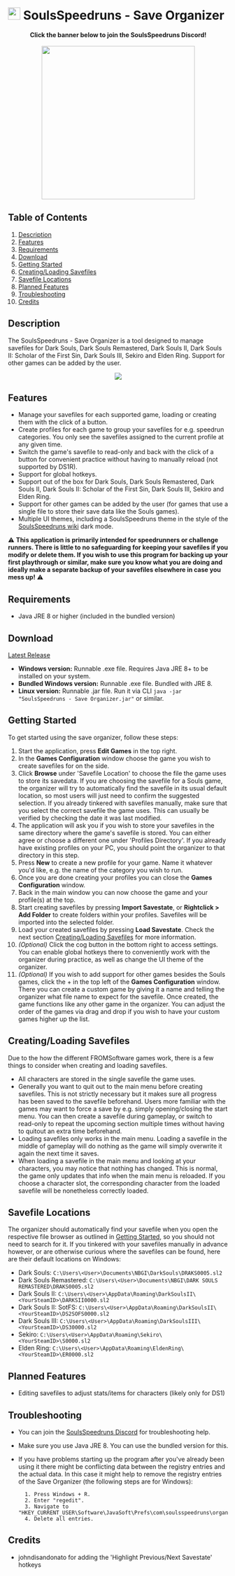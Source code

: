 # <img src="https://github.com/Kahmul/SoulsSpeedruns-Save-Organizer/blob/develop/src/com/soulsspeedruns/organizer/images/SoulsSpeedrunsLogo32.png" width="28px"/> SoulsSpeedruns - Save Organizer

<p align="center">
    <b>Click the banner below to join the SoulsSpeedruns Discord!</b><br><br>
    <a href="https://discord.soulsspeedruns.com"><img src="https://github.com/Kahmul/SoulsSpeedruns-Save-Organizer/blob/develop/docs/images/SoulsSpeedruns_Banner.png" width="350px"/></a>
</p>

## Table of Contents

1. [Description](#description)
2. [Features](#features)  
3. [Requirements](#requirements)
4. [Download](#download)
5. [Getting Started](#getting-started) 
6. [Creating/Loading Savefiles](#creatingloading-savefiles)
7. [Savefile Locations](#savefile-locations)
8. [Planned Features](#planned-features)
9. [Troubleshooting](#troubleshooting)  
10. [Credits](#credits)

## Description

The SoulsSpeedruns - Save Organizer is a tool designed to manage savefiles for Dark Souls, Dark Souls Remastered, Dark Souls II, Dark Souls II: Scholar of the First Sin, Dark Souls III, Sekiro and Elden Ring. Support for other games can be added by the user.

<p align="center">
    <img src="https://github.com/Kahmul/SoulsSpeedruns-Save-Organizer/blob/develop/docs/images/OrganizerOverview1_6.png"/>
</p>

## Features

- Manage your savefiles for each supported game, loading or creating them with the click of a button.
- Create profiles for each game to group your savefiles for e.g. speedrun categories. You only see the savefiles assigned to the current profile at any given time.
- Switch the game's savefile to read-only and back with the click of a button for convenient practice without having to manually reload (not supported by DS1R).
- Support for global hotkeys.
- Support out of the box for Dark Souls, Dark Souls Remastered, Dark Souls II, Dark Souls II: Scholar of the First Sin, Dark Souls III, Sekiro and Elden Ring.
- Support for other games can be added by the user (for games that use a single file to store their save data like the Souls games).
- Multiple UI themes, including a SoulsSpeedruns theme in the style of the [SoulsSpeedruns wiki](https://soulsspeedruns.com/) dark mode.

⚠️ **This application is primarily intended for speedrunners or challenge runners. There is little to no safeguarding for keeping your savefiles if you modify or delete them. If you wish to use this program for backing up your first playthrough or similar, make sure you know what you are doing and ideally make a separate backup of your savefiles elsewhere in case you mess up!** ⚠️

## Requirements

- Java JRE 8 or higher (included in the bundled version)

## Download

[Latest Release](https://github.com/Kahmul/SpeedSouls-Save-Organizer/releases)

- **Windows version:** Runnable .exe file. Requires Java JRE 8+ to be installed on your system.
- **Bundled Windows version:** Runnable .exe file. Bundled with JRE 8.
- **Linux version:** Runnable .jar file. Run it via CLI <code>java -jar "SoulsSpeedruns - Save Organizer.jar"</code> or similar.

## Getting Started

To get started using the save organizer, follow these steps:

1. Start the application, press **Edit Games** in the top right.
2. In the **Games Configuration** window choose the game you wish to create savefiles for on the side.
3. Click **Browse** under 'Savefile Location' to choose the file the game uses to store its savedata. If you are choosing the savefile for a Souls game, the organizer will try to automatically find the savefile in its usual default location, so most users will just need to confirm the suggested selection. If you already tinkered with savefiles manually, make sure that you select the correct savefile the game uses. This can usually be verified by checking the date it was last modified.
4. The application will ask you if you wish to store your savefiles in the same directory where the game's savefile is stored. You can either agree or choose a different one under 'Profiles Directory'. If you already have existing profiles on your PC, you should point the organizer to that directory in this step.
5. Press **New** to create a new profile for your game. Name it whatever you'd like, e.g. the name of the category you wish to run.
6. Once you are done creating your profiles you can close the **Games Configuration** window.
7. Back in the main window you can now choose the game and your profile(s) at the top.
8. Start creating savefiles by pressing **Import Savestate**, or **Rightclick > Add Folder** to create folders within your profiles. Savefiles will be imported into the selected folder.
9. Load your created savefiles by pressing **Load Savestate**. Check the next section [Creating/Loading Savefiles](#creatingloading-savefiles) for more information.
10. *(Optional)* Click the cog button in the bottom right to access settings. You can enable global hotkeys there to conveniently work with the organizer during practice, as well as change the UI theme of the organizer.
11. *(Optional)* If you wish to add support for other games besides the Souls games, click the + in the top left of the **Games Configuration** window. There you can create a custom game by giving it a name and telling the organizer what file name to expect for the savefile. Once created, the game functions like any other game in the organizer. You can adjust the order of the games via drag and drop if you wish to have your custom games higher up the list.

## Creating/Loading Savefiles

Due to the how the different FROMSoftware games work, there is a few things to consider when creating and loading savefiles.

- All characters are stored in the single savefile the game uses.
- Generally you want to quit out to the main menu before creating savefiles. This is not strictly necessary but it makes sure all progress has been saved to the savefile beforehand. Users more familiar with the games may want to force a save by e.g. simply opening/closing the start menu. You can then create a savefile during gameplay, or switch to read-only to repeat the upcoming section multiple times without having to quitout an extra time beforehand.
- Loading savefiles only works in the main menu. Loading a savefile in the middle of gameplay will do nothing as the game will simply overwrite it again the next time it saves.
- When loading a savefile in the main menu and looking at your characters, you may notice that nothing has changed. This is normal, the game only updates that info when the main menu is reloaded. If you choose a character slot, the corresponding character from the loaded savefile will be nonetheless correctly loaded.

## Savefile Locations

The organizer should automatically find your savefile when you open the respective file browser as outlined in [Getting Started](#getting-started), so you should not need to search for it.
If you tinkered with your savefiles manually in advance however, or are otherwise curious where the savefiles can be found, here are their default locations on Windows:

- Dark Souls: <code>C:\Users\\<User\>\Documents\NBGI\DarkSouls\DRAKS0005.sl2</code>
- Dark Souls Remastered: <code>C:\Users\\<User\>\Documents\NBGI\DARK SOULS REMASTERED\DRAKS0005.sl2</code>
- Dark Souls II: <code>C:\Users\\<User\>\AppData\Roaming\DarkSoulsII\\<YourSteamID\>\DARKSII0000.sl2</code>
- Dark Souls II: SotFS: <code>C:\Users\\<User\>\AppData\Roaming\DarkSoulsII\\<YourSteamID\>\DS2SOFS0000.sl2</code>
- Dark Souls III: <code>C:\Users\\<User\>\AppData\Roaming\DarkSoulsIII\\<YourSteamID\>\DS30000.sl2</code>
- Sekiro: <code>C:\Users\\<User\>\AppData\Roaming\Sekiro\\<YourSteamID\>\S0000.sl2</code>
- Elden Ring: <code>C:\Users\\<User\>\AppData\Roaming\EldenRing\\<YourSteamID\>\ER0000.sl2</code>

## Planned Features

- Editing savefiles to adjust stats/items for characters (likely only for DS1)

## Troubleshooting

- You can join the [SoulsSpeedruns Discord](https://discord.soulsspeedruns.com) for troubleshooting help.
- Make sure you use Java JRE 8. You can use the bundled version for this.
- If you have problems starting up the program after you've already been using it there might be conflicting data between the registry entries and the actual data. In this case it might help to remove the registry entries of the Save Organizer (the following steps are for Windows):

        1. Press Windows + R.
        2. Enter "regedit".
        3. Navigate to "HKEY_CURRENT_USER\Software\JavaSoft\Prefs\com\soulsspeedruns\organizer\prefs".
        4. Delete all entries.

## Credits

- johndisandonato for adding the 'Highlight Previous/Next Savestate' hotkeys
